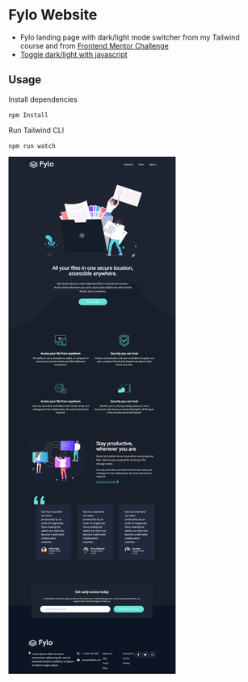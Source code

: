 # Fylo Website

- Fylo landing page with dark/light mode switcher from my Tailwind course and from [Frontend Mentor Challenge](https://www.frontendmentor.io/challenges/loopstudios-landing-page-N88J5Onjw)
- [Toggle dark/light with javascript](https://www.freecodecamp.org/news/how-to-build-a-dark-mode-switcher-with-tailwind-css-and-flowbite/)

## Usage

Install dependencies

```
npm Install
```

Run Tailwind CLI

```
npm run watch
```

![Alt text](images/fylo.png)
